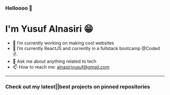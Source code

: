### Helloooo 👋
# I'm Yusuf Alnasiri 😁
- 🔭 I’m currently working on making cool websites
- 🌱 I’m currently ReactJS and currently in a fullstack bootcamp @Coded ✌️.
- 💬 Ask me about anything related to tech
- 📫 How to reach me: alnasiriyusuf@gmail.com
---
### **Check out my latest||best projects on pinned repositories**
